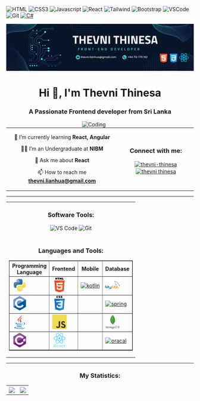 <!--Thevni Thinesa-->

![HTML](https://img.shields.io/badge/HTML5-E34F26?style=for-the-badge&logo=html5&logoColor=white)
![CSS3](https://img.shields.io/badge/CSS3-1572B6?style=for-the-badge&logo=css3&logoColor=white)
![Javascript](https://img.shields.io/badge/Javascript-F0DB4F?style=for-the-badge&labelColor=black&logo=javascript&logoColor=F0DB4F)
![React](https://img.shields.io/badge/-React-61DBFB?style=for-the-badge&labelColor=black&logo=react&logoColor=61DBFB)
![Tailwind](https://img.shields.io/badge/Tailwind_CSS-092749?style=for-the-badge&logo=tailwindcss&logoColor=06B6D4&labelColor=000000)
![Bootstrap](https://img.shields.io/badge/Bootstrap-563D7C?style=for-the-badge&logo=bootstrap&logoColor=white)
![VSCode](https://img.shields.io/badge/Visual_Studio-0078d7?style=for-the-badge&logo=visual%20studio&logoColor=white)
![Git](https://img.shields.io/badge/Git-F05032?style=for-the-badge&logo=git&logoColor=white)
[![C#](https://img.shields.io/badge/C%23-239120?style=for-the-badge&logo=c-sharp&logoColor=white)](https://docs.microsoft.com/en-us/dotnet/csharp/)

<p align="center">
  <img src="thevnibanner.png" alt="thevbanner" width="1000px">
</p>
<h1 align="center">Hi 👋, I'm Thevni Thinesa</h1>

  <h3 align="center">A Passionate Frontend developer from Sri Lanka</h3>
<!--<p align="center"> <img src="https://komarev.com/ghpvc/?username=thevni-thinesa&label=Profile%20views&color=0e75b6&style=flat" alt="thevni-thinesa" /> </p>-->

<!--<td>
  <p align="center">
    <img src="thevni.gif" alt="thevni-thinesa" height="250" width="300">
  </p>
</td>-->
<div>
  <img align="right" alt="Coding" width="300" src="https://user-images.githubusercontent.com/59734313/157189039-c09b3e38-9f42-42c0-ab54-14f1574190a7.gif"/>
</div>

<table align="center">
  <tr border="none">
    <td align="center">

🌱 I’m currently learning **React, Angular**

🧑‍🎓 I’m an Undergraduate at **NIBM**

💬 Ask me about **React**

📫 How to reach me **thevni.lianhua@gmail.com**
  <div>
  </td>
  <!--<td>
    <p align="center">
      <img src="thevni.gif" alt="thevni-thinesa" height="155" width="200">
    </p>
  </td>-->
  <td>
    <h3 align="center">Connect with me:</h3>
    <p align="center">
    <a href="https://www.linkedin.com/in/thevni-thinesa-2b066a240/" target="_blank" rel="noopener noreferrer"><img align="center" src="https://raw.githubusercontent.com/rahuldkjain/github-profile-readme-generator/master/src/images/icons/Social/linked-in-alt.svg" alt="thevni-thinesa" height="30" width="40" /></a>
    <a href="https://www.facebook.com/profile.php?id=100092198140103&mibextid=ZbWKwL" target="_blank" rel="noopener noreferrer"><img align="center" src="https://raw.githubusercontent.com/rahuldkjain/github-profile-readme-generator/master/src/images/icons/Social/facebook.svg" alt="thevni thinesa" height="30" width="40" /></a>
</p>
  </td>
</tr>
</table>


---

<!--<h3 align="center">Connect with me:</h3>
<p align="center">
<a href="https://www.linkedin.com/in/thevni-thinesa-2b066a240/" target="_blank" rel="noopener noreferrer"><img align="center" src="https://raw.githubusercontent.com/rahuldkjain/github-profile-readme-generator/master/src/images/icons/Social/linked-in-alt.svg" alt="thevni-thinesa" height="30" width="40" /></a>
<a href="https://www.facebook.com/profile.php?id=100092198140103&mibextid=ZbWKwL" target="_blank" rel="noopener noreferrer"><img align="center" src="https://raw.githubusercontent.com/rahuldkjain/github-profile-readme-generator/master/src/images/icons/Social/facebook.svg" alt="thevni thinesa" height="30" width="40" /></a>
</p>-->
<table align="center">
  <tr border="none">
    <td>
        <h3 align="center">Software Tools:</h3>
        <p align="center">
          <img src="https://www.vectorlogo.zone/logos/visualstudio_code/visualstudio_code-icon.svg" alt="VS Code" width="40" height="40"/>
          <img src="https://img.icons8.com/color/48/000000/git.png" alt="Git" width="40" height="40"/>
        </p>
    </td>
    <tr>
      <td>
        <h3 align="center">Languages and Tools:</h3>
        <table align="center" border="none">
          <tr>
            <th>Programming <br> Language</th>
            <th>Frontend</th>
            <th>Mobile</th>
            <th>Database</th>
          </tr>
              <tr>
                <td><a href="https://www.python.org" target="_blank" rel="noreferrer"> <img src="https://raw.githubusercontent.com/devicons/devicon/master/icons/python/python-original.svg" 
       alt="python" width="40" height="40"/> </a> </td>
                <td><a href="https://www.w3.org/html/" target="_blank" rel="noreferrer"> <img src="https://raw.githubusercontent.com/devicons/devicon/master/icons/html5/html5-original-wordmark.svg" alt="html5" width="40" height="40"/> </a></td>
                <td><a href="https://kotlinlang.org" target="_blank" rel="noreferrer"> <img src="https://www.vectorlogo.zone/logos/kotlinlang/kotlinlang-icon.svg" alt="kotlin" width="40" height="40"/></a> </td>
                <td><a href="https://www.mysql.com/" target="_blank" rel="noreferrer"> <img src="https://raw.githubusercontent.com/devicons/devicon/master/icons/mysql/mysql-original-wordmark.svg" alt="mysql" width="40" height="40"/> </a> </td>
              </tr>
              <tr>
                <td><a href="https://www.cprogramming.com/" target="_blank" rel="noreferrer"> <img src="https://raw.githubusercontent.com/devicons/devicon/master/icons/c/c-original.svg" alt="c" 
       width="40" height="40"/> </a> </td>
                <td><a href="https://www.w3schools.com/css/" target="_blank" rel="noreferrer"> <img src="https://raw.githubusercontent.com/devicons/devicon/master/icons/css3/css3-original-wordmark.svg" alt="css3" width="40" height="40"/> </a> </td>
                <td></td>
                <td><a href="https://firebase.google.com/" target="_blank" rel="noreferrer"> <img src="https://www.vectorlogo.zone/logos/firebase/firebase-icon.svg" alt="spring" width="40" height="40"/>  </a> </td>
              </tr>
              <tr>
                <td><a href="https://www.java.com" target="_blank" rel="noreferrer"> <img src="https://raw.githubusercontent.com/devicons/devicon/master/icons/java/java-original.svg" alt="java" width="40" height="40"/> </a> </td>
                <td><a href="https://developer.mozilla.org/en-US/docs/Web/JavaScript" target="_blank" rel="noreferrer"> <img src="https://raw.githubusercontent.com/devicons/devicon/master/icons/javascript/javascript-original.svg" alt="javascript" width="40" height="40"/> </a></td>
                <td></td>
                <td><a href="https://www.mongodb.com/" target="_blank" rel="noreferrer"> <img src="https://raw.githubusercontent.com/devicons/devicon/master/icons/mongodb/mongodb-original-wordmark.svg" alt="mongodb" width="40" height="40"/> </a></td>
              </tr>
              <tr>
                <td><a href="https://www.w3schools.com/cs/" target="_blank" rel="noreferrer"> <img src="https://raw.githubusercontent.com/devicons/devicon/master/icons/csharp/csharp-original.svg" alt="csharp" width="40" height="40"/> </a></td>
                <td><a href="https://reactjs.org/" target="_blank" rel="noreferrer"> <img src="https://raw.githubusercontent.com/devicons/devicon/master/icons/react/react-original-wordmark.svg" alt="react" width="40" height="40"/> </a></td>
                <td></td>
                <td><a href="https://www.microsoft.com/en-us/sql-server" target="_blank" rel="noreferrer"> <img src="https://www.svgrepo.com/show/303229/microsoft-sql-server-logo.svg" alt="oracal" width="40" height="40"/> </a></td>
              </tr>
        </table>
      </td>
    </tr>
</table>

  
<!--  <a href="https://getbootstrap.com" target="_blank" rel="noreferrer"> <img src="https://raw.githubusercontent.com/devicons/devicon/master/icons/bootstrap/bootstrap-plain-wordmark.svg" alt="bootstrap" width="40" height="40"/> </a> 
  <a href="https://www.cprogramming.com/" target="_blank" rel="noreferrer"> <img src="https://raw.githubusercontent.com/devicons/devicon/master/icons/c/c-original.svg" alt="c" width="40" height="40"/> </a> 
  <a href="https://www.w3schools.com/cs/" target="_blank" rel="noreferrer"> <img src="https://raw.githubusercontent.com/devicons/devicon/master/icons/csharp/csharp-original.svg" alt="csharp" width="40" height="40"/> </a> 
  <a href="https://www.w3schools.com/css/" target="_blank" rel="noreferrer"> <img src="https://raw.githubusercontent.com/devicons/devicon/master/icons/css3/css3-original-wordmark.svg" alt="css3" width="40" height="40"/> </a> 
  <a href="https://www.w3.org/html/" target="_blank" rel="noreferrer"> <img src="https://raw.githubusercontent.com/devicons/devicon/master/icons/html5/html5-original-wordmark.svg" alt="html5" width="40" height="40"/> </a> 
  <a href="https://www.java.com" target="_blank" rel="noreferrer"> <img src="https://raw.githubusercontent.com/devicons/devicon/master/icons/java/java-original.svg" alt="java" width="40" height="40"/> </a> 
  <a href="https://developer.mozilla.org/en-US/docs/Web/JavaScript" target="_blank" rel="noreferrer"> <img src="https://raw.githubusercontent.com/devicons/devicon/master/icons/javascript/javascript-original.svg" alt="javascript" width="40" height="40"/> </a> 
  <a href="https://kotlinlang.org" target="_blank" rel="noreferrer"> <img src="https://www.vectorlogo.zone/logos/kotlinlang/kotlinlang-icon.svg" alt="kotlin" width="40" height="40"/> </a> 
  <a href="https://www.mongodb.com/" target="_blank" rel="noreferrer"> <img src="https://raw.githubusercontent.com/devicons/devicon/master/icons/mongodb/mongodb-original-wordmark.svg" alt="mongodb" width="40" height="40"/> </a> <br>
  <a href="https://www.microsoft.com/en-us/sql-server" target="_blank" rel="noreferrer"> <img src="https://www.svgrepo.com/show/303229/microsoft-sql-server-logo.svg" alt="oracal" width="40" height="40"/> </a> 
  <a href="https://www.mysql.com/" target="_blank" rel="noreferrer"> <img src="https://raw.githubusercontent.com/devicons/devicon/master/icons/mysql/mysql-original-wordmark.svg" alt="mysql" width="40" height="40"/> </a> 
  <a href="https://www.oracle.com/" target="_blank" rel="noreferrer"> <img src="https://raw.githubusercontent.com/devicons/devicon/master/icons/oracle/oracle-original.svg" alt="oracle" width="40" height="40"/> </a> 
  <a href="https://www.php.net" target="_blank" rel="noreferrer"> <img src="https://raw.githubusercontent.com/devicons/devicon/master/icons/php/php-original.svg" alt="php" width="40" height="40"/> </a> 
  <a href="https://postman.com" target="_blank" rel="noreferrer"> <img src="https://www.vectorlogo.zone/logos/getpostman/getpostman-icon.svg" alt="postman" width="40" height="40"/> </a> 
  <a href="https://www.python.org" target="_blank" rel="noreferrer"> <img src="https://raw.githubusercontent.com/devicons/devicon/master/icons/python/python-original.svg" alt="python" width="40" height="40"/> </a> 
  <a href="https://reactjs.org/" target="_blank" rel="noreferrer"> <img src="https://raw.githubusercontent.com/devicons/devicon/master/icons/react/react-original-wordmark.svg" alt="react" width="40" height="40"/> </a> 
  <a href="https://spring.io/" target="_blank" rel="noreferrer"> <img src="https://www.vectorlogo.zone/logos/springio/springio-icon.svg" alt="spring" width="40" height="40"/> </a> 
  <a href="https://firebase.google.com/" target="_blank" rel="noreferrer"> <img src="https://www.vectorlogo.zone/logos/firebase/firebase-icon.svg" alt="spring" width="40" height="40"/> </a> 
</p> -->


---

<h3 align="center">My Statistics:</h3>
<p align="center">
<table align="center">
<tr border="none">
<td width="50%" align="center">
  
  <img  align="center"  src="https://github-readme-stats.vercel.app/api?username=thevni-thinesa&theme=dark&show_icons=true&count_private=true" />
  <!--<br></br>-->
  <!--<img  title="🔥 Get streak stats for your profile at git.io/streak-stats" alt="Mark streak" src="https://github-readme-streak-stats.herokuapp.com/?user=thevni-thinesa&theme=dark&hide_border=false" /> -->
</td>
<td width="50%" align="center">

  <img  align="center"  src="https://github-readme-stats.anuraghazra1.vercel.app/api/top-langs/?username=thevni-thinesa&theme=dark&hide_border=false&no-bg=true&no-frame=true&langs_count=10"/>

  
  </td>
</tr>
</table>


